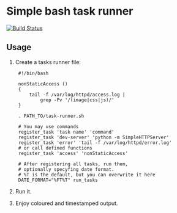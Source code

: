 Simple bash task runner
=======================

[![Build Status](https://travis-ci.org/marek-saji/task-runner.sh.svg?branch=master)](https://travis-ci.org/marek-saji/task-runner.sh)

## Usage

1. Create a tasks runner file:

        #!/bin/bash

        nonStaticAccess ()
        {
            tail -f /var/log/httpd/access.log |
                grep -Pv '/(image|css|js)/'
        }

        . PATH_TO/task-runner.sh

        # You may use commands
        register_task 'task name' 'command'
        register_task 'dev-server' 'python -m SimpleHTTPServer'
        register_task 'error' 'tail -f /var/log/httpd/error.log'
        # or call defined functions
        register_task 'access' 'nonStaticAccess'

        # After registering all tasks, run them,
        # optionally specyfing date format.
        # %T is the default, but you can overwrite it here
        DATE_FORMAT="%FT%T" run_tasks

2. Run it.

3. Enjoy coloured and timestamped output.
